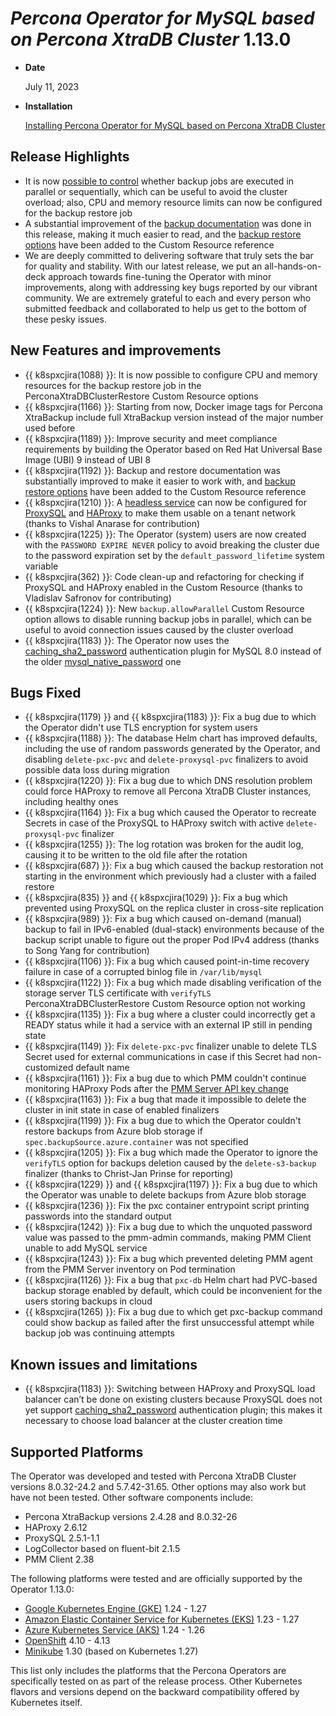 # *Percona Operator for MySQL based on Percona XtraDB Cluster* 1.13.0

* **Date**

   July 11, 2023

* **Installation**

   [Installing Percona Operator for MySQL based on Percona XtraDB Cluster](../System-Requirements.md#installation-guidelines)

## Release Highlights

* It is now [possible to control](../operator.md#backup-allowparallel) whether backup jobs are executed  in parallel or sequentially, which can be useful to avoid the cluster overload; also, CPU and memory resource limits can now be configured for the backup restore job
* A substantial improvement of the [backup documentation](../backups.md) was done in this release, making it much easier to read, and the [backup restore options](../operator.md#perconaxtradbclusterrestore-custom-resource-options) have been added to the Сustom Resource reference
* We are deeply committed to delivering software that truly sets the bar for quality and stability. With our latest release, we put an all-hands-on-deck approach towards fine-tuning the Operator with minor improvements, along with addressing key bugs reported by our vibrant community. We are extremely grateful to each and every person who submitted feedback and collaborated to help us get to the bottom of these pesky issues.

## New Features and improvements

* {{ k8spxcjira(1088) }}: It is now possible to configure CPU and memory resources for the backup restore job in the PerconaXtraDBClusterRestore Custom Resource options
* {{ k8spxcjira(1166) }}: Starting from now, Docker image tags for Percona XtraBackup include full XtraBackup version instead of the major number used before
* {{ k8spxcjira(1189) }}: Improve security and meet compliance requirements by building the Operator based on Red Hat Universal Base Image (UBI) 9 instead of UBI 8
* {{ k8spxcjira(1192) }}: Backup and restore documentation was substantially improved to make it easier to work with, and [backup restore options](../operator.md#perconaxtradbclusterrestore-custom-resource-options) have been added to the Сustom Resource reference
* {{ k8spxcjira(1210) }}: A [headless service](https://kubernetes.io/docs/concepts/services-networking/service/#headless-services) can now be configured for [ProxySQL](../proxysql-conf.md/headless-service) and [HAProxy](../haproxy-conf.md/headless-service) to make them usable on a tenant network (thanks to Vishal Anarase for contribution)
* {{ k8spxcjira(1225) }}: The Operator (system) users are now created with the `PASSWORD EXPIRE NEVER` policy to avoid breaking the cluster due to the password expiration set by the `default_password_lifetime` system variable
* {{ k8spxcjira(362) }}: Code clean-up and refactoring for checking if ProxySQL and HAProxy enabled in the Custom Resource (thanks to Vladislav Safronov for contributing)
* {{ k8spxcjira(1224) }}: New `backup.allowParallel` Custom Resource option allows to disable running backup jobs in parallel, which can be useful to avoid connection issues caused by the cluster overload
* {{ k8spxcjira(1183) }}: The Operator now uses the [caching_sha2_password](https://dev.mysql.com/doc/refman/8.0/en/caching-sha2-pluggable-authentication.html) authentication plugin for MySQL 8.0 instead of the older [mysql_native_password](https://dev.mysql.com/doc/refman/8.0/en/native-pluggable-authentication.html) one

## Bugs Fixed

* {{ k8spxcjira(1179) }} and {{ k8spxcjira(1183) }}: Fix a bug due to which the Operator didn't use TLS encryption for system users
* {{ k8spxcjira(1188) }}: The database Helm chart has improved defaults, including the use of random passwords generated by the Operator, and disabling `delete-pxc-pvc` and `delete-proxysql-pvc` finalizers to avoid possible data loss during migration
* {{ k8spxcjira(1220) }}: Fix a bug due to which DNS resolution problem could force HAProxy to remove all Percona XtraDB Cluster instances, including healthy ones
* {{ k8spxcjira(1164) }}: Fix a bug which caused the Operator to recreate Secrets in case of the ProxySQL to  HAProxy switch with active `delete-proxysql-pvc` finalizer
* {{ k8spxcjira(1255) }}: The log rotation was broken for the audit log, causing it to be written to the old file after the rotation
* {{ k8spxcjira(687) }}: Fix a bug which caused the backup restoration not starting in the environment which previously had a cluster with a failed restore
* {{ k8spxcjira(835) }} and {{ k8spxcjira(1029) }}: Fix a bug which prevented using ProxySQL on the replica cluster in cross-site replication
* {{ k8spxcjira(989) }}: Fix a bug which caused on-demand (manual) backup to fail in IPv6-enabled (dual-stack) environments because of the backup script unable to figure out the proper Pod IPv4 address (thanks to Song Yang for contribution)
* {{ k8spxcjira(1106) }}: Fix a bug which caused point-in-time recovery failure in case of a corrupted binlog file in `/var/lib/mysql`
* {{ k8spxcjira(1122) }}: Fix a bug which made disabling verification of the storage server TLS certificate with `verifyTLS` PerconaXtraDBClusterRestore Custom Resource option not working
* {{ k8spxcjira(1135) }}: Fix a bug where a cluster could incorrectly get a READY status while it had a service with an external IP still in pending state
* {{ k8spxcjira(1149) }}: Fix `delete-pxc-pvc` finalizer unable to delete TLS Secret used for external communications in case if this Secret had non-customized default name
* {{ k8spxcjira(1161) }}: Fix a bug due to which PMM couldn't continue monitoring HAProxy Pods after the [PMM Server API key change](../monitoring#operator-monitoring-client-token)
* {{ k8spxcjira(1163) }}: Fix a bug that made it impossible to delete the cluster in init state in case of enabled finalizers
* {{ k8spxcjira(1199) }}: Fix a bug due to which the Operator couldn't restore backups from Azure blob storage if `spec.backupSource.azure.container` was not specified 
* {{ k8spxcjira(1205) }}: Fix a bug which made the Operator to ignore the `verifyTLS` option for backups deletion caused by the `delete-s3-backup` finalizer (thanks to Christ-Jan Prinse for reporting)
* {{ k8spxcjira(1229) }} and {{ k8spxcjira(1197) }}: Fix a bug due to which the Operator was unable to delete backups from Azure blob storage
* {{ k8spxcjira(1236) }}: Fix the pxc container entrypoint script printing passwords into the standard output
* {{ k8spxcjira(1242) }}: Fix a bug due to which the unquoted password value was passed to the pmm-admin commands, making PMM Client unable to add MySQL service
* {{ k8spxcjira(1243) }}: Fix a bug which prevented deleting PMM agent from the PMM Server inventory on Pod termination
* {{ k8spxcjira(1126) }}: Fix a bug that `pxc-db` Helm chart had PVC-based backup storage enabled by default, which could be inconvenient for the users storing backups in cloud
* {{ k8spxcjira(1265) }}: Fix a bug due to which get pxc-backup command could show backup as failed after the first unsuccessful attempt while backup job was continuing attempts

## Known issues and limitations

* {{ k8spxcjira(1183) }}: Switching between HAProxy and ProxySQL load balancer can’t be done on existing clusters because ProxySQL does not yet support [caching_sha2_password](https://dev.mysql.com/doc/refman/8.0/en/caching-sha2-pluggable-authentication.html) authentication plugin; this makes it necessary to choose load balancer at the cluster creation time

## Supported Platforms

The Operator was developed and tested with Percona XtraDB Cluster versions 8.0.32-24.2 and 5.7.42-31.65. Other options may also work but have not been tested. Other software components include:

* Percona XtraBackup versions 2.4.28 and 8.0.32-26
* HAProxy 2.6.12
* ProxySQL 2.5.1-1.1
* LogCollector based on fluent-bit 2.1.5
* PMM Client 2.38

The following platforms were tested and are officially supported by the Operator
1.13.0:

* [Google Kubernetes Engine (GKE)](https://cloud.google.com/kubernetes-engine) 1.24 - 1.27
* [Amazon Elastic Container Service for Kubernetes (EKS)](https://aws.amazon.com) 1.23 - 1.27
* [Azure Kubernetes Service (AKS)](https://azure.microsoft.com/en-us/services/kubernetes-service/) 1.24 - 1.26
* [OpenShift](https://www.redhat.com/en/technologies/cloud-computing/openshift) 4.10 - 4.13
* [Minikube](https://minikube.sigs.k8s.io/docs/) 1.30 (based on Kubernetes 1.27)

This list only includes the platforms that the Percona Operators are specifically tested on as part of the release process. Other Kubernetes flavors and versions depend on the backward compatibility offered by Kubernetes itself.
